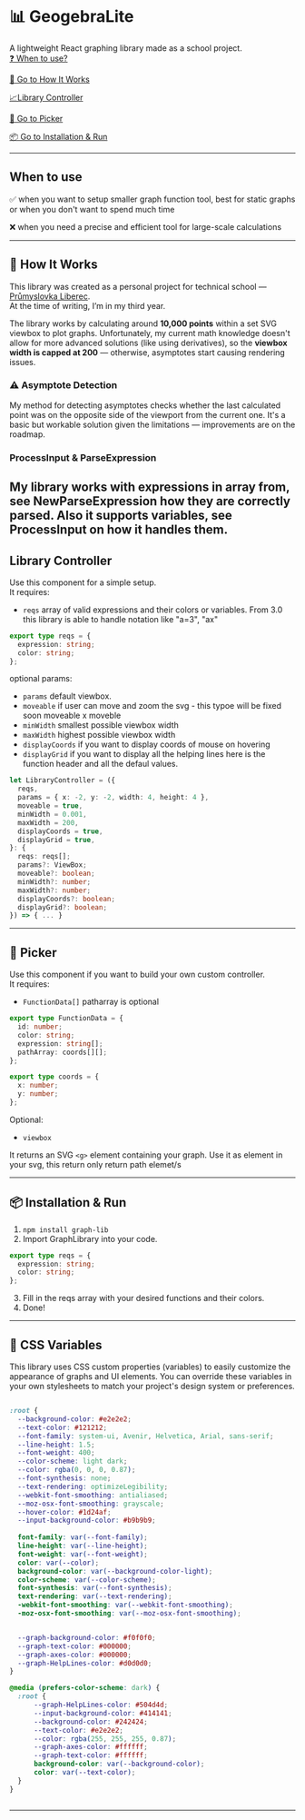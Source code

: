 # 📊 GeogebraLite

A lightweight React graphing library made as a school project.  
[❓ When to use?](#-when-to-use)

[📖 Go to How It Works](#-how-it-works)  

[📈Library Controller](#-library-controller)

[🎨 Go to Picker](#-picker)  

[📦 Go to Installation & Run](#-installation--run)  

---
## When to use
✅ when you want to setup smaller graph function tool, best for static graphs or when you don't want to spend much time

❌ when you need a precise and efficient tool for large-scale calculations

---

## 📖 How It Works

This library was created as a personal project for technical school — [Průmyslovka Liberec](https://www.prumyslovkaliberec.cz/).  
At the time of writing, I’m in my third year.

The library works by calculating around **10,000 points** within a set SVG viewbox to plot graphs. Unfortunately, my current math knowledge doesn't allow for more advanced solutions (like using derivatives), so the **viewbox width is capped at 200** — otherwise, asymptotes start causing rendering issues.

### ⚠️ Asymptote Detection

My method for detecting asymptotes checks whether the last calculated point was on the opposite side of the viewport from the current one. It's a basic but workable solution given the limitations — improvements are on the roadmap.

### ProcessInput & ParseExpression

My library works with expressions in array from, see NewParseExpression how they are correctly parsed. Also it supports variables, see ProcessInput on how it handles them. 
---

## Library Controller

Use this component for a simple setup.  
It requires:
- `reqs` array of valid expressions and their colors or variables. From 3.0 this library is able to handle notation like "a=3", "ax"
```ts
export type reqs = {
  expression: string;
  color: string;
};
```
optional params:
- `params` default viewbox.
- `moveable` if user can move and zoom the svg - this typoe will be fixed soon moveable x moveble
- `minWidth` smallest possible viewbox width
- `maxWidth` highest possible viewbox width
- `displayCoords` if you want to display coords of mouse on hovering
- `displayGrid` if you want to display all the helping lines
here is the function header and all the defaul values.
```ts
let LibraryController = ({
  reqs,
  params = { x: -2, y: -2, width: 4, height: 4 },
  moveable = true,
  minWidth = 0.001,
  maxWidth = 200,
  displayCoords = true,
  displayGrid = true,
}: {
  reqs: reqs[];
  params?: ViewBox;
  moveable?: boolean;
  minWidth?: number;
  maxWidth?: number;
  displayCoords?: boolean;
  displayGrid?: boolean;
}) => { ... }

```
---

## 🎨 Picker

Use this component if you want to build your own custom controller.  
It requires:
- `FunctionData[]` patharray is optional
```ts
export type FunctionData = {
  id: number;
  color: string;
  expression: string[];
  pathArray: coords[][];
};
```
```ts
export type coords = {
  x: number;
  y: number;
};
```
Optional:
- `viewbox`


It returns an SVG `<g>` element containing your graph. Use it as element in your svg, this return only return path elemet/s

---

## 📦 Installation & Run

1. `npm install graph-lib`
2. Import GraphLibrary into your code. 
```ts
export type reqs = {
  expression: string;
  color: string;
};
```
3. Fill in the reqs array with your desired functions and their colors.
4. Done!

---

## 🎨 CSS Variables

This library uses CSS custom properties (variables) to easily customize the appearance of graphs and UI elements. You can override these variables in your own stylesheets to match your project's design system or preferences.

```css

:root {
  --background-color: #e2e2e2;
  --text-color: #121212;
  --font-family: system-ui, Avenir, Helvetica, Arial, sans-serif;
  --line-height: 1.5;
  --font-weight: 400;
  --color-scheme: light dark;
  --color: rgba(0, 0, 0, 0.87); 
  --font-synthesis: none;
  --text-rendering: optimizeLegibility;
  --webkit-font-smoothing: antialiased;
  --moz-osx-font-smoothing: grayscale;
  --hover-color: #1d24af;
  --input-background-color: #b9b9b9;
  
  font-family: var(--font-family);
  line-height: var(--line-height);
  font-weight: var(--font-weight);
  color: var(--color);
  background-color: var(--background-color-light); 
  color-scheme: var(--color-scheme);
  font-synthesis: var(--font-synthesis);
  text-rendering: var(--text-rendering);
  -webkit-font-smoothing: var(--webkit-font-smoothing);
  -moz-osx-font-smoothing: var(--moz-osx-font-smoothing);


  --graph-background-color: #f0f0f0;
  --graph-text-color: #000000;
  --graph-axes-color: #000000;
  --graph-HelpLines-color: #d0d0d0;
}

@media (prefers-color-scheme: dark) {
  :root {
      --graph-HelpLines-color: #504d4d;
      --input-background-color: #414141;
      --background-color: #242424;
      --text-color: #e2e2e2;
      --color: rgba(255, 255, 255, 0.87); 
      --graph-axes-color: #ffffff;
      --graph-text-color: #ffffff;
      background-color: var(--background-color);
      color: var(--text-color);
  }
}



```
---

